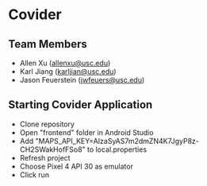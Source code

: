 # Covider

## Team Members

- Allen Xu (allenxu@usc.edu)
- Karl Jiang (karljian@usc.edu)
- Jason Feuerstein (jwfeuers@usc.edu)

## Starting Covider Application

- Clone repository
- Open "frontend" folder in Android Studio
- Add "MAPS_API_KEY=AIzaSyAS7m2dmZN4K7JgyP8z-CH2SWakHofFSo8" to local.properties
- Refresh project
- Choose Pixel 4 API 30 as emulator
- Click run